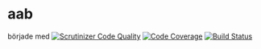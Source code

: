 # aab

började med
[![Scrutinizer Code Quality](https://scrutinizer-ci.com/g/phphille/aab/badges/quality-score.png?b=master)](https://scrutinizer-ci.com/g/phphille/aab/?branch=master)
[![Code Coverage](https://scrutinizer-ci.com/g/phphille/aab/badges/coverage.png?b=master)](https://scrutinizer-ci.com/g/phphille/aab/?branch=master)
[![Build Status](https://scrutinizer-ci.com/g/phphille/aab/badges/build.png?b=master)](https://scrutinizer-ci.com/g/phphille/aab/build-status/master)
